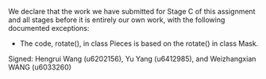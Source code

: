 We declare that the work we have submitted for Stage C of this assignment and all stages before it is entirely our own work, with the following documented exceptions:


* The code, rotate(), in class Pieces is based on the rotate() in class Mask.


Signed: Hengrui Wang (u6202156), Yu Yang (u6412985), and Weizhangxian WANG (u6033260)
